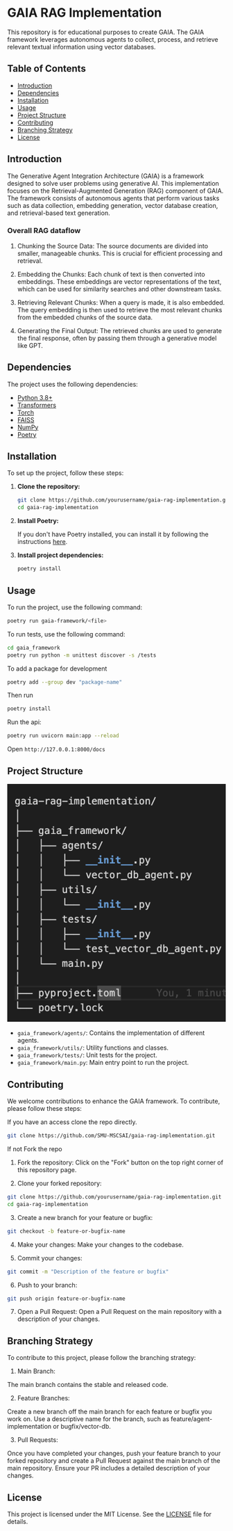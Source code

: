 # GAIA RAG Implementation
This repository is for educational purposes to create GAIA. The GAIA framework leverages autonomous agents to collect, process, and retrieve relevant textual information using vector databases.

## Table of Contents
- [Introduction](#introduction)
- [Dependencies](#dependencies)
- [Installation](#installation)
- [Usage](#usage)
- [Project Structure](#project-structure)
- [Contributing](#contributing)
- [Branching Strategy](#branching-strategy)
- [License](#license)

## Introduction

The Generative Agent Integration Architecture (GAIA) is a framework designed to solve user problems using generative AI. This implementation focuses on the Retrieval-Augmented Generation (RAG) component of GAIA. The framework consists of autonomous agents that perform various tasks such as data collection, embedding generation, vector database creation, and retrieval-based text generation.

### Overall RAG dataflow
1. Chunking the Source Data: The source documents are divided into smaller, manageable chunks. This is crucial for efficient processing and retrieval.

2. Embedding the Chunks: Each chunk of text is then converted into embeddings. These embeddings are vector representations of the text, which can be used for similarity searches and other downstream tasks.

3. Retrieving Relevant Chunks: When a query is made, it is also embedded. The query embedding is then used to retrieve the most relevant chunks from the embedded chunks of the source data.

4. Generating the Final Output: The retrieved chunks are used to generate the final response, often by passing them through a generative model like GPT.



## Dependencies

The project uses the following dependencies:

- [Python 3.8+](https://www.python.org/downloads/)
- [Transformers](https://github.com/huggingface/transformers)
- [Torch](https://pytorch.org/)
- [FAISS](https://github.com/facebookresearch/faiss)
- [NumPy](https://numpy.org/)
- [Poetry](https://python-poetry.org/)

## Installation

To set up the project, follow these steps:

1. **Clone the repository:**

    ```bash
    git clone https://github.com/yourusername/gaia-rag-implementation.git
    cd gaia-rag-implementation
    ```

2. **Install Poetry:**

    If you don't have Poetry installed, you can install it by following the instructions [here](https://python-poetry.org/docs/#installation).

3. **Install project dependencies:**

    ```bash
    poetry install
    ```

## Usage

To run the project, use the following command:

```bash
poetry run gaia-framework/<file>
```
To run tests, use the following command:

```bash
cd gaia_framework
poetry run python -m unittest discover -s /tests
```
To add a package for development
```bash
poetry add --group dev "package-name"
```
Then run 
```bash 
poetry install
```

Run the api:
```bash
poetry run uvicorn main:app --reload
```

Open ```http://127.0.0.1:8000/docs```

## Project Structure

![alt text](images/image.png)

- `gaia_framework/agents/`: Contains the implementation of different agents.
- `gaia_framework/utils/`: Utility functions and classes.
- `gaia_framework/tests/`: Unit tests for the project.
- `gaia_framework/main.py`: Main entry point to run the project.

## Contributing
We welcome contributions to enhance the GAIA framework. To contribute, please follow these steps:

If you have an access clone the repo directly.

```bash
git clone https://github.com/SMU-MSCSAI/gaia-rag-implementation.git
```
If not Fork the repo
1. Fork the repository:
  Click on the "Fork" button on the top right corner of this repository page.

2. Clone your forked repository:
```bash
git clone https://github.com/yourusername/gaia-rag-implementation.git
cd gaia-rag-implementation
```

3. Create a new branch for your feature or bugfix:
```bash
git checkout -b feature-or-bugfix-name
```

4. Make your changes:
Make your changes to the codebase.

5. Commit your changes:
```bash
git commit -m "Description of the feature or bugfix"
```

6. Push to your branch:
```bash
git push origin feature-or-bugfix-name
```

7. Open a Pull Request:
Open a Pull Request on the main repository with a description of your changes.

## Branching Strategy
To contribute to this project, please follow the branching strategy:

1. Main Branch:

The main branch contains the stable and released code.

2. Feature Branches:

Create a new branch off the main branch for each feature or bugfix you work on. Use a descriptive name for the branch, such as feature/agent-implementation or bugfix/vector-db.

3. Pull Requests:

Once you have completed your changes, push your feature branch to your forked repository and create a Pull Request against the main branch of the main repository. Ensure your PR includes a detailed description of your changes.

## License

This project is licensed under the MIT License. See the [LICENSE](LICENSE) file for details.






